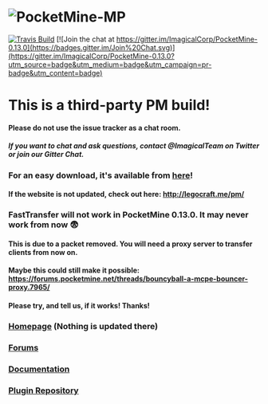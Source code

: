 # ![PocketMine-MP](http://cdn.pocketmine.net/img/PocketMine-MP-h.png)

[![Travis Build](https://travis-ci.org/ImagicalCorp/PocketMine-0.13.0.svg)](https://travis-ci.org/ImagicalCorp/PocketMine-0.13.0)
[![Join the chat at https://gitter.im/ImagicalCorp/PocketMine-0.13.0](https://badges.gitter.im/Join%20Chat.svg)](https://gitter.im/ImagicalCorp/PocketMine-0.13.0?utm_source=badge&utm_medium=badge&utm_campaign=pr-badge&utm_content=badge)

# This is a third-party PM build! 

#### Please do not use the issue tracker as a chat room.
##### If you want to chat and ask questions, contact @ImagicalTeam on Twitter or join our Gitter Chat.

### For an easy download, it's available from <a href="http://pocketmine.minedox.com">here</a>!
#### If the website is not updated, check out here: http://legocraft.me/pm/

### FastTransfer will not work in PocketMine 0.13.0. It may never work from now :fearful:
#### This is due to a packet removed. You will need a proxy server to transfer clients from now on.
#### Maybe this could still make it possible: https://forums.pocketmine.net/threads/bouncyball-a-mcpe-bouncer-proxy.7965/
#### Please try, and tell us, if it works! Thanks!

### [Homepage](http://www.pocketmine.net/) (Nothing is updated there)

### [Forums](http://forums.pocketmine.net/)

### [Documentation](http://pocketmine-mp.readthedocs.org/)

### [Plugin Repository](http://plugins.pocketmine.net/)
